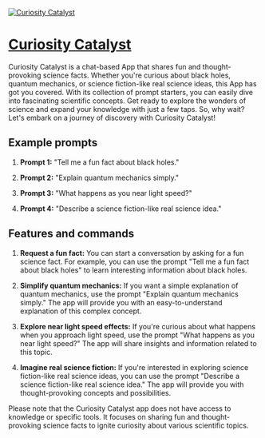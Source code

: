 [![Curiosity Catalyst](https://files.oaiusercontent.com/file-ZqNLQRiDke3MefU19bxNXtAA?se=2123-10-17T01%3A34%3A38Z&sp=r&sv=2021-08-06&sr=b&rscc=max-age%3D31536000%2C%20immutable&rscd=attachment%3B%20filename%3Df66d95fc-2bc2-431a-b64b-be1ca449123a.png&sig=ceXS5E4KL9h9EMKj0FL5Ph%2BzEvDx7rOCBwgtg0nbjx0%3D)](https://chat.openai.com/g/g-gsnJ7j4NN-curiosity-catalyst)

# [Curiosity Catalyst](https://chat.openai.com/g/g-gsnJ7j4NN-curiosity-catalyst)

Curiosity Catalyst is a chat-based App that shares fun and thought-provoking science facts. Whether you're curious about black holes, quantum mechanics, or science fiction-like real science ideas, this App has got you covered. With its collection of prompt starters, you can easily dive into fascinating scientific concepts. Get ready to explore the wonders of science and expand your knowledge with just a few taps. So, why wait? Let's embark on a journey of discovery with Curiosity Catalyst!

## Example prompts

1. **Prompt 1:** "Tell me a fun fact about black holes."

2. **Prompt 2:** "Explain quantum mechanics simply."

3. **Prompt 3:** "What happens as you near light speed?"

4. **Prompt 4:** "Describe a science fiction-like real science idea."

## Features and commands

1. **Request a fun fact:** You can start a conversation by asking for a fun science fact. For example, you can use the prompt "Tell me a fun fact about black holes" to learn interesting information about black holes.

2. **Simplify quantum mechanics:** If you want a simple explanation of quantum mechanics, use the prompt "Explain quantum mechanics simply." The app will provide you with an easy-to-understand explanation of this complex concept.

3. **Explore near light speed effects:** If you're curious about what happens when you approach light speed, use the prompt "What happens as you near light speed?" The app will share insights and information related to this topic.

4. **Imagine real science fiction:** If you're interested in exploring science fiction-like real science ideas, you can use the prompt "Describe a science fiction-like real science idea." The app will provide you with thought-provoking concepts and possibilities.

Please note that the Curiosity Catalyst app does not have access to knowledge or specific tools. It focuses on sharing fun and thought-provoking science facts to ignite curiosity about various scientific topics.